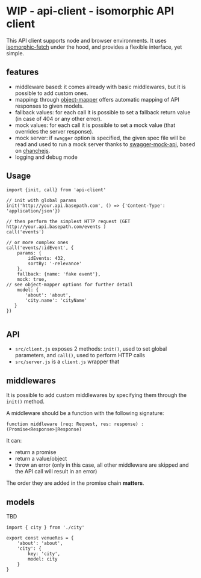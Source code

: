 # WIP - api-client - isomorphic API client

This API client supports node and browser environments.
It uses [isomorphic-fetch](https://github.com/matthew-andrews/isomorphic-fetch) under the hood,
and provides a flexible interface, yet simple.

## features

* middleware based: it comes already with basic middlewares, but it is
possible to add custom ones.
* mapping: through [object-mapper](https://github.com/wankdanker/node-object-mapper)
offers automatic mapping of API responses to given models.
* fallback values: for each call it is possible to set a fallback return
value (in case of 404 or any other error).
* mock values: for each call it is possible to set a mock value (that overrides
the server response).
* mock server: if `swagger` option is specified, the given spec file will
be read and used to run a mock server thanks to [swagger-mock-api](https://github.com/dzdrazil/swagger-mock-api),
based on [chanchejs](http://chancejs.com/).
* logging and debug mode

## Usage


```
import {init, call} from 'api-client'

// init with global params
init('http://your.api.basepath.com', () => {'Content-Type': 'application/json'})

// then perform the simplest HTTP request (GET http://your.api.basepath.com/events )
call('events')

// or more complex ones
call('events/:idEvent', {
    params: {
        idEvents: 432,
        sortBy: '-relevance'
    },
    fallback: {name: 'fake event'},
    mock: true,
// see object-mapper options for further detail
    model: {
       'about': 'about',
       'city.name': 'cityName'
   }
})


```

## API

* `src/client.js` exposes 2 methods: `init()`, used to set global parameters,
and `call()`, used to perform HTTP calls
* `src/server.js` is a `client.js` wrapper that

## middlewares

It is possible to add custom middlewares by specifying them through the `init()`
method.

A middleware should be a function with the following signature:
```
function middleware (req: Request, res: response) : (Promise<Response>|Response)
```

It can:

* return a promise
* return a value/object
* throw an error (only in this case, all other middleware are skipped and
the API call will result in an error)

The order they are added in the promise chain **matters**.

## models

TBD

```
import { city } from './city'

export const venueRes = {
    'about': 'about',
    'city': {
        key: 'city',
        model: city
    }
}

